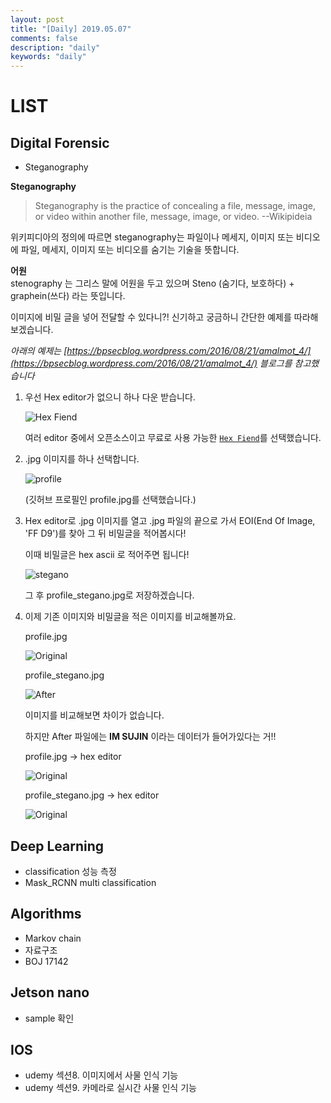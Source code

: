 ```yaml
---
layout: post
title: "[Daily] 2019.05.07"
comments: false
description: "daily"
keywords: "daily"
---
```


# LIST

<div class="divider"></div>

## Digital Forensic
- Steganography 

**Steganography** 
> Steganography is the practice of concealing a file, message, image, or video within another file, message, image, or video.                 --Wikipideia

위키피디아의 정의에 따르면 steganography는 파일이나 메세지, 이미지 또는 비디오에 파일, 메세지, 이미지 또는 비디오를 숨기는 기술을 뜻합니다. 

**어원**</br>
stenography 는 그리스 말에 어원을 두고 있으며 
Steno (숨기다, 보호하다) + graphein(쓰다)
라는 뜻입니다. 

이미지에 비밀 글을 넣어 전달할 수 있다니?! 
신기하고 궁금하니 간단한 예제를 따라해 보겠습니다. 

_아래의 예제는 [https://bpsecblog.wordpress.com/2016/08/21/amalmot_4/](https://bpsecblog.wordpress.com/2016/08/21/amalmot_4/) 블로그를 참고했습니다_

1. 우선 Hex editor가 없으니 하나 다운 받습니다. 

    ![Hex Fiend](https://krispedia.github.io/assets/images/Hex_Fiend.jpg)
    
    여러 editor 중에서 오픈소스이고 무료로 사용 가능한 [`Hex Fiend`](https://github.com/ridiculousfish/HexFiend)를 선택했습니다.
    

2. .jpg 이미지를 하나 선택합니다.

    ![profile](https://krispedia.github.io/assets/images/profile.jpg)


    (깃허브 프로필인 profile.jpg를 선택했습니다.)
    

3. Hex editor로 .jpg 이미지를 열고 .jpg 파일의 끝으로 가서 EOI(End Of Image, 'FF D9')를 찾아 그 뒤 비밀글을 적어봅시다!

    이때 비밀글은 hex ascii 로 적어주면 됩니다!

    ![stegano](https://krispedia.github.io/assets/images/stegano.jpg)

    그 후 profile_stegano.jpg로 저장하겠습니다.


4. 이제 기존 이미지와 비밀글을 적은 이미지를 비교해볼까요. 

    profile.jpg

    ![Original](https://krispedia.github.io/assets/images/profile.jpg)

    profile_stegano.jpg

    ![After](https://krispedia.github.io/assets/images/profile_stegano.jpg)


    이미지를 비교해보면 차이가 없습니다. 

    하지만 After 파일에는 **IM SUJIN** 이라는 데이터가 들어가있다는 거!!

    profile.jpg -> hex editor

    ![Original](https://krispedia.github.io/assets/images/profile_hex.jpg)

    profile_stegano.jpg -> hex editor

    ![Original](https://krispedia.github.io/assets/images/stegano.jpg)

<div class="divider"></div>

## Deep Learning
- classification 성능 측정
- Mask_RCNN  multi classification

<div class="divider"></div>

## Algorithms
- Markov chain
- 자료구조
- BOJ 17142

<div class="divider"></div>

## Jetson nano
- sample 확인

<div class="divider"></div>

## IOS
- udemy 섹션8. 이미지에서 사물 인식 기능
- udemy 섹션9. 카메라로 실시간 사물 인식 기능 
